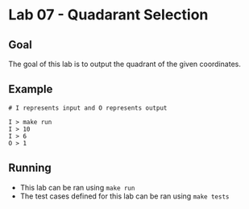 # Lab 07 - Quadarant Selection

## Goal

The goal of this lab is to output the quadrant of the given coordinates.

## Example

```
# I represents input and O represents output

I > make run
I > 10
I > 6
O > 1
```

## Running

- This lab can be ran using `make run`
- The test cases defined for this lab can be ran using `make tests`